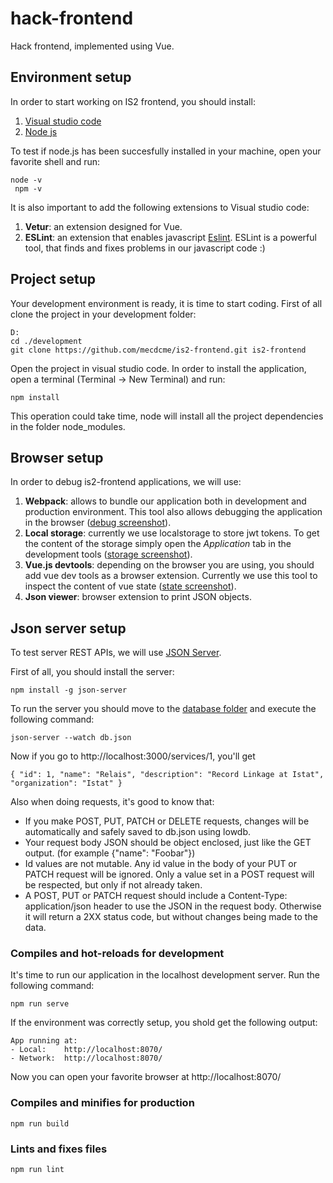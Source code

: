 # hack-frontend
Hack frontend, implemented using Vue.

## Environment setup
In order to start working on IS2 frontend, you should install:
1. [Visual studio code](https://code.visualstudio.com/)
2. [Node js](https://nodejs.org/en/download/)

To test if node.js has been succesfully installed in your machine, open your favorite shell and run:

```
node -v
 npm -v
```
It is also important to add the following extensions to Visual studio code:
1. **Vetur**: an extension designed for Vue.
2. **ESLint**: an extension that enables javascript [Eslint](https://eslint.org/). ESLint is a powerful tool, that finds and fixes problems in our javascript code :)

## Project setup
Your development environment is ready, it is time to start coding. First of all clone the project in your development folder:

```
D:
cd ./development
git clone https://github.com/mecdcme/is2-frontend.git is2-frontend
```
Open the project in visual studio code. In order to install the application, open a terminal (Terminal -> New Terminal) and run:
```
npm install
```
This operation could take time, node will install all the project dependencies in the folder node_modules.

## Browser setup
In order to debug is2-frontend applications, we will use:
1. **Webpack**: allows to bundle our application both in development and production environment. This tool also allows debugging the application in the browser ([debug screenshot](https://github.com/mecdcme/is2-frontend/blob/master/docs/img/is2-webpack.png)).
2. **Local storage**: currently we use localstorage to store jwt tokens. To get the content of the storage simply open the *Application* tab in the development tools ([storage screenshot](https://github.com/mecdcme/is2-frontend/blob/master/docs/img/is2-storage.png)).
3. **Vue.js devtools**: depending on the browser you are using, you should add vue dev tools as a browser extension. Currently we use this tool to inspect the content of vue state ([state screenshot](https://github.com/mecdcme/is2-frontend/blob/master/docs/img/is2-vue.png)).
4. **Json viewer**: browser extension to print JSON objects.

## Json server setup
To test server REST APIs, we will use [JSON Server](https://github.com/typicode/json-server). 

First of all, you should install the server:
```
npm install -g json-server
``` 
To run the server you should move to the [database folder](is2-frontend/tree/master/db) and execute the following command:
```
json-server --watch db.json
```
Now if you go to http://localhost:3000/services/1, you'll get
```
{ "id": 1, "name": "Relais", "description": "Record Linkage at Istat", "organization": "Istat" }
```
Also when doing requests, it's good to know that:

- If you make POST, PUT, PATCH or DELETE requests, changes will be automatically and safely saved to db.json using lowdb.
- Your request body JSON should be object enclosed, just like the GET output. (for example {"name": "Foobar"})
- Id values are not mutable. Any id value in the body of your PUT or PATCH request will be ignored. Only a value set in a POST request will be respected, but only if not already taken.
- A POST, PUT or PATCH request should include a Content-Type: application/json header to use the JSON in the request body. Otherwise it will return a 2XX status code, but without changes being made to the data.

### Compiles and hot-reloads for development
It's time to run our application in the localhost development server. Run the following command:
```
npm run serve
```
If the environment was correctly setup, you shold get the following output:
```
App running at:
- Local:    http://localhost:8070/
- Network:  http://localhost:8070/
```
Now you can open your favorite browser at http://localhost:8070/


### Compiles and minifies for production
```
npm run build
```

### Lints and fixes files
```
npm run lint
```
